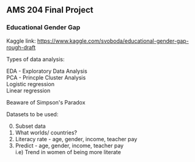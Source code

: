 ## AMS 204 Final Project
### Educational Gender Gap

Kaggle link: https://www.kaggle.com/svoboda/educational-gender-gap-rough-draft

Types of data analysis:

EDA - Exploratory Data Analysis   
PCA - Princple Cluster Analysis  
Logistic regression  
Linear regression  

Beaware of Simpson's Paradox

Datasets to be used:


0) Subset data  
1) What worlds/ countries?  
2) Literacy rate - age, gender, income, teacher pay  
3) Predict - age, gender, income, teacher pay  
   i.e) Trend in women of being more literate  
   >  
